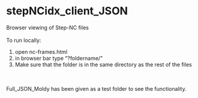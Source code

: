 # stepNCidx_client_JSON
Browser viewing of Step-NC files<BR><BR>
To run locally:<BR>
1. open nc-frames.html<BR>
2. in browser bar type "?foldername/"<BR> 
3. Make sure that the folder is in the same directory as the rest of the files<BR><BR><BR>


Full_JSON_Moldy has been given as a test folder to see the functionality.
